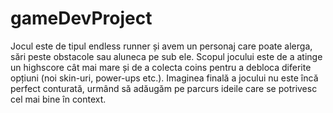# gameDevProject
Jocul este de tipul endless runner și avem un personaj care poate alerga, sări peste obstacole sau aluneca pe sub ele. 
Scopul jocului este de a atinge un highscore cât mai mare și de a colecta coins pentru a debloca diferite opțiuni (noi skin-uri, power-ups etc.).
Imaginea finală a jocului nu este încă perfect conturată, urmând să adăugăm pe parcurs ideile care se potrivesc cel mai bine în context.
